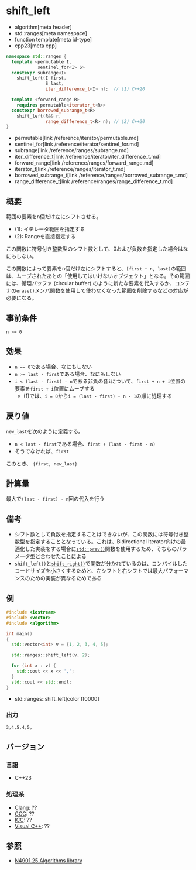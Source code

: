 # shift_left
* algorithm[meta header]
* std::ranges[meta namespace]
* function template[meta id-type]
* cpp23[meta cpp]

```cpp
namespace std::ranges {
  template <permutable I,
            sentinel_for<I> S>
  constexpr subrange<I>
    shift_left(I first,
               S last,
               iter_difference_t<I> n);  // (1) C++20

  template <forward_range R>
    requires permutable<iterator_t<R>>
  constexpr borrowed_subrange_t<R>
    shift_left(R&& r,
               range_difference_t<R> n); // (2) C++20
}
```
* permutable[link /reference/iterator/permutable.md]
* sentinel_for[link /reference/iterator/sentinel_for.md]
* subrange[link /reference/ranges/subrange.md]
* iter_difference_t[link /reference/iterator/iter_difference_t.md]
* forward_range[link /reference/ranges/forward_range.md]
* iterator_t[link /reference/ranges/iterator_t.md]
* borrowed_subrange_t[link /reference/ranges/borrowed_subrange_t.md]
* range_difference_t[link /reference/ranges/range_difference_t.md]

## 概要
範囲の要素をn個だけ左にシフトさせる。

- (1): イテレータ範囲を指定する
- (2): Rangeを直接指定する

この関数に符号付き整数型のシフト数として、0および負数を指定した場合はなにもしない。

この関数によって要素をn個だけ左にシフトすると、`[first + n, last)`の範囲は、ムーブされたあとの「使用してはいけないオブジェクト」となる。その範囲には、循環バッファ (circular buffer) のように新たな要素を代入するか、コンテナの`erase()`メンバ関数を使用して使わなくなった範囲を削除するなどの対応が必要になる。


## 事前条件
`n >= 0`


## 効果
- `n == 0`である場合、なにもしない
- `n >= last - first`である場合、なにもしない
- `i < (last - first) - n`である非負の各`i`について、`first + n + i`位置の要素を`first + i`位置にムーブする
    - (1)では、`i = 0`から`i = (last - first) - n - 1`の順に処理する


## 戻り値
`new_last`を次のように定義する。

- `n < last - first`である場合、`first + (last - first - n)`
- そうでなければ、`first`

このとき、 `{first, new_last}`

## 計算量
最大で`(last - first) - n`回の代入を行う


## 備考
- シフト数として負数を指定することはできないが、この関数には符号付き整数型を指定することとなっている。これは、Bidirectional Iterator向けの最適化した実装をする場合に[`std::prev()`](/reference/iterator/prev.md)関数を使用するため、そちらのパラメータ型と合わせたことによる
- `shift_left()`と[`shift_right()`](ranges_shift_right.md)で関数が分かれているのは、コンパイルしたコードサイズを小さくするためと、左シフトと右シフトでは最大パフォーマンスのための実装が異なるためである


## 例
```cpp example
#include <iostream>
#include <vector>
#include <algorithm>

int main()
{
  std::vector<int> v = {1, 2, 3, 4, 5};

  std::ranges::shift_left(v, 2);

  for (int x : v) {
    std::cout << x << ',';
  }
  std::cout << std::endl;
}
```
* std::ranges::shift_left[color ff0000]

### 出力
```
3,4,5,4,5,
```

## バージョン
### 言語
- C++23

### 処理系
- [Clang](/implementation.md#clang): ??
- [GCC](/implementation.md#gcc): ??
- [ICC](/implementation.md#icc): ??
- [Visual C++](/implementation.md#visual_cpp): ??

## 参照
- [N4901 25 Algorithms library](https://timsong-cpp.github.io/cppwp/algorithms)
